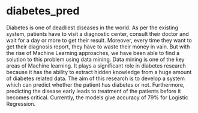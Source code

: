# diabetes_pred
Diabetes is one of deadliest diseases in the world. As per the existing system, patients have to visit a diagnostic center, consult their doctor and wait for a day or more to get their result. Moreover, every time they want to get their diagnosis report, they have to waste their money in vain. But with the rise of Machine Learning approaches, we have been able to find a solution to this problem using data mining. Data mining is one of the key areas of Machine learning. It plays a significant role in diabetes research because it has the ability to extract hidden knowledge from a huge amount of diabetes related data. The aim of this research is to develop a system which can predict whether the patient has diabetes or not. Furthermore, predicting the disease early leads to treatment of the patients before it becomes critical. Currently, the models give accuracy of 79% for Logistic Regression. 
